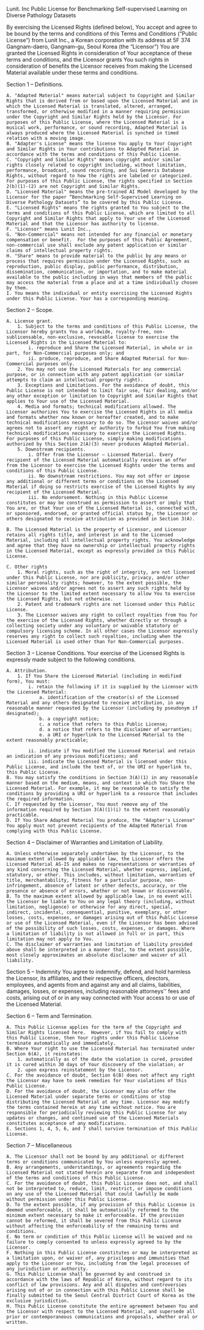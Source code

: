 Lunit. Inc Public License for Benchmarking Self-supervised Learning on Diverse Pathology Datasets

By exercising the Licensed Rights (defined below), You accept and agree to be bound by the terms and conditions of this Terms and Conditions (“Public License”) from Lunit Inc., a Korean corporation with its address at 5F 374 Gangnam-daero, Gangnam-gu, Seoul Korea (the “Licensor”) You are granted the Licensed Rights in consideration of Your acceptance of these terms and conditions, and the Licensor grants You such rights in consideration of benefits the Licensor receives from making the Licensed Material available under these terms and conditions.

Section 1 – Definitions.

    A. "Adapted Material" means material subject to Copyright and Similar Rights that is derived from or based upon the Licensed Material and in which the Licensed Material is translated, altered, arranged, transformed, or otherwise modified in a manner requiring permission under the Copyright and Similar Rights held by the Licensor. For purposes of this Public License, where the Licensed Material is a musical work, performance, or sound recording, Adapted Material is always produced where the Licensed Material is synched in timed relation with a moving image.
    B. "Adapter's License" means the license You apply to Your Copyright and Similar Rights in Your contributions to Adapted Material in accordance with the terms and conditions of this Public License.
    C. "Copyright and Similar Rights" means copyright and/or similar rights closely related to copyright including, without limitation, performance, broadcast, sound recording, and Sui Generis Database Rights, without regard to how the rights are labeled or categorized. For purposes of this Public License, the rights specified in Section 2(b)(1)-(2) are not Copyright and Similar Rights.
    D. "Licensed Material" means the pre-trained AI Model developed by the Licensor for the paper “Benchmarking Self-Supervised Learning on Diverse Pathology Datasets” to be covered by this Public License.
    E. "Licensed Rights" means the rights granted to You subject to the terms and conditions of this Public License, which are limited to all Copyright and Similar Rights that apply to Your use of the Licensed Material and that the Licensor has authority to license.
    F. "Licensor" means Lunit Inc.,
    G. "Non-Commercial" means not intended for any financial or monetary compensation or benefit.  For the purposes of this Public Agreement, non-commercial use shall exclude any patent application or similar claims of intellectual property rights.
    H. "Share" means to provide material to the public by any means or process that requires permission under the Licensed Rights, such as reproduction, public display, public performance, distribution, dissemination, communication, or importation, and to make material available to the public including in ways that members of the public may access the material from a place and at a time individually chosen by them.
    I. You means the individual or entity exercising the Licensed Rights under this Public License. Your has a corresponding meaning.


Section 2 – Scope.

    A. License grant.
        1. Subject to the terms and conditions of this Public License, the Licensor hereby grants You a worldwide, royalty-free, non-sublicensable, non-exclusive, revocable license to exercise the Licensed Rights in the Licensed Material to:
            i. reproduce and Share the Licensed Material, in whole or in part, for Non-Commercial purposes only; and
            ii. produce, reproduce, and Share Adapted Material for Non-Commercial purposes only.
        2. You may not use the Licensed Materials for any commercial purpose, or in connection with any patent application (or similar attempts to claim an intellectual property right).
        3. Exceptions and Limitations. For the avoidance of doubt, this Public License is not intended to limit fair use, fair dealing, and/or any other exception or limitation to Copyright and Similar Rights that applies to Your use of the Licensed Material.
        4. Media and formats; technical modifications allowed. The Licensor authorizes You to exercise the Licensed Rights in all media and formats whether now known or hereafter created, and to make technical modifications necessary to do so. The Licensor waives and/or agrees not to assert any right or authority to forbid You from making technical modifications necessary to exercise the Licensed Rights.  For purposes of this Public License, simply making modifications authorized by this Section 2(A)(3) never produces Adapted Material.
        5. Downstream recipients.
            i. Offer from the Licensor – Licensed Material. Every recipient of the Licensed Material automatically receives an offer from the Licensor to exercise the Licensed Rights under the terms and conditions of this Public License.
            ii. No downstream restrictions. You may not offer or impose any additional or different terms or conditions on the Licensed Material if doing so restricts exercise of the Licensed Rights by any recipient of the Licensed Material.
            iii. No endorsement. Nothing in this Public License constitutes or may be construed as permission to assert or imply that You are, or that Your use of the Licensed Material is, connected with, or sponsored, endorsed, or granted official status by, the Licensor or others designated to receive attribution as provided in Section 3(A).

    B. The Licensed Material is the property of Licensor, and Licensor retains all rights title, and interest in and to the Licensed Material, including all intellectual property rights. You acknowledge and agree that they have no ownership or intellectual property rights in the Licensed Material, except as expressly provided in this Public License.

    C. Other rights
        1. Moral rights, such as the right of integrity, are not licensed under this Public License, nor are publicity, privacy, and/or other similar personality rights; however, to the extent possible, the Licensor waives and/or agrees not to assert any such rights held by the Licensor to the limited extent necessary to allow You to exercise the Licensed Rights, but not otherwise.
        2. Patent and trademark rights are not licensed under this Public License.
        3. The Licensor waives any right to collect royalties from You for the exercise of the Licensed Rights, whether directly or through a collecting society under any voluntary or waivable statutory or compulsory licensing scheme. In all other cases the Licensor expressly reserves any right to collect such royalties, including when the Licensed Material is used other than for Non-Commercial purposes.

Section 3 – License Conditions.
    Your exercise of the Licensed Rights is expressly made subject to the following conditions.

    A. Attribution.
        1. If You Share the Licensed Material (including in modified form), You must:
            i. retain the following if it is supplied by the Licensor with the Licensed Material:
                a. identification of the creator(s) of the Licensed Material and any others designated to receive attribution, in any reasonable manner requested by the Licensor (including by pseudonym if designated);
                b. a copyright notice;
                c. a notice that refers to this Public License;
                d. a notice that refers to the disclaimer of warranties;
                e. a URI or hyperlink to the Licensed Material to the extent reasonably practicable;

            ii. indicate if You modified the Licensed Material and retain an indication of any previous modifications; and
            iii. indicate the Licensed Material is licensed under this Public License, and include the text of, or the URI or hyperlink to, this Public License.
    B. You may satisfy the conditions in Section 3(A)(1) in any reasonable manner based on the medium, means, and context in which You Share the Licensed Material. For example, it may be reasonable to satisfy the conditions by providing a URI or hyperlink to a resource that includes the required information.
    C. If requested by the Licensor, You must remove any of the information required by Section 3(A)(1)(i) to the extent reasonably practicable.
    D. If You Share Adapted Material You produce, the "Adapter's License" You apply must not prevent recipients of the Adapted Material from complying with this Public License.


Section 4 – Disclaimer of Warranties and Limitation of Liability.

    A. Unless otherwise separately undertaken by the Licensor, to the maximum extent allowed by applicable law, the Licensor offers the Licensed Material AS-IS and makes no representations or warranties of any kind concerning the Licensed Material, whether express, implied, statutory, or other. This includes, without limitation, warranties of title, merchantability, fitness for a particular purpose, non-infringement, absence of latent or other defects, accuracy, or the presence or absence of errors, whether or not known or discoverable.
    B. To the maximum extent allowed by applicable law, in no event will the Licensor be liable to You on any legal theory (including, without limitation, negligence) or otherwise for any direct, special, indirect, incidental, consequential, punitive, exemplary, or other losses, costs, expenses, or damages arising out of this Public License or use of the Licensed Material, even if the Licensor has been advised of the possibility of such losses, costs, expenses, or damages. Where a limitation of liability is not allowed in full or in part, this limitation may not apply to You.
    C. The disclaimer of warranties and limitation of liability provided above shall be interpreted in a manner that, to the extent possible, most closely approximates an absolute disclaimer and waiver of all liability.


Section 5 – Indemnity
    You agree to indemnify, defend, and hold harmless the Licensor, its affiliates, and their respective officers, directors, employees, and agents from and against any and all claims, liabilities, damages, losses, or expenses, including reasonable attorneys'' fees and costs, arising out of or in any way connected with Your access to or use of the Licensed Material.


Section 6 – Term and Termination.

    A. This Public License applies for the term of the Copyright and Similar Rights licensed here.  However, if You fail to comply with this Public License, then Your rights under this Public License terminate automatically and immediately.
    B. Where Your right to use the Licensed Material has terminated under Section 6(A), it reinstates:
        1. automatically as of the date the violation is cured, provided it is cured within 30 days of Your discovery of the violation; or
        2. upon express reinstatement by the Licensor.
    C. For the avoidance of doubt, Section 6(B) does not affect any right the Licensor may have to seek remedies for Your violations of this Public License.
    D. For the avoidance of doubt, the Licensor may also offer the Licensed Material under separate terms or conditions or stop distributing the Licensed Material at any time. Licensor may modify the terms contained herein at any time without notice. You are responsible for periodically reviewing this Public License for any updates or changes, and continued use of the Licensed Materials constitutes acceptance of any modifications.
    E. Sections 1, 4, 5, 6, and 7 shall survive termination of this Public License.


Section 7 – Miscellaneous

    A. The Licensor shall not be bound by any additional or different terms or conditions communicated by You unless expressly agreed.
    B. Any arrangements, understandings, or agreements regarding the Licensed Material not stated herein are separate from and independent of the terms and conditions of this Public License.
    C. For the avoidance of doubt, this Public License does not, and shall not be interpreted to, reduce, limit, restrict, or impose conditions on any use of the Licensed Material that could lawfully be made without permission under this Public License.
    D. To the extent possible, if any provision of this Public License is deemed unenforceable, it shall be automatically reformed to the minimum extent necessary to make it enforceable. If the provision cannot be reformed, it shall be severed from this Public License without affecting the enforceability of the remaining terms and conditions.
    E. No term or condition of this Public License will be waived and no failure to comply consented to unless expressly agreed to by the Licensor.
    F. Nothing in this Public License constitutes or may be interpreted as a limitation upon, or waiver of, any privileges and immunities that apply to the Licensor or You, including from the legal processes of any jurisdiction or authority.
    G. This Public License shall be governed by and construed in accordance with the laws of Republic of Korea, without regard to its conflict of law provisions. Any and all disputes and controversies arising out of or in connection with this Public License shall be finally submitted to the Seoul Central District Court of Korea as the exclusive jurisdiction.
    H. This Public License constitute the entire agreement between You and the Licensor with respect to the Licensed Material, and supersede all prior or contemporaneous communications and proposals, whether oral or written.